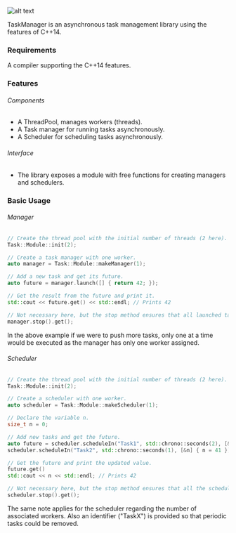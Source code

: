 ![alt text](https://raw.githubusercontent.com/Tastyep/TaskManager/master/assets/task_manager_logo.png)

TaskManager is an asynchronous task management library using the features of C++14.

### Requirements
A compiler supporting the C++14 features.

### Features
###### Components
* A ThreadPool, manages workers (threads).
* A Task manager for running tasks asynchronously.
* A Scheduler for scheduling tasks asynchronously.

###### Interface
* The library exposes a module with free functions for creating managers and schedulers.

### Basic Usage
###### Manager
```C++
// Create the thread pool with the initial number of threads (2 here).
Task::Module::init(2);

// Create a task manager with one worker.
auto manager = Task::Module::makeManager(1);

// Add a new task and get its future.
auto future = manager.launch([] { return 42; });

// Get the result from the future and print it.
std::cout << future.get() << std::endl; // Prints 42

// Not necessary here, but the stop method ensures that all launched tasks have been executed.
manager.stop().get();
```

In the above example if we were to push more tasks, only one at a time would be executed as the manager has only one worker assigned.

###### Scheduler
```C++
// Create the thread pool with the initial number of threads (2 here).
Task::Module::init(2);

// Create a scheduler with one worker.
auto scheduler = Task::Module::makeScheduler(1);

// Declare the variable n.
size_t n = 0;

// Add new tasks and get the future.
auto future = scheduler.scheduleIn("Task1", std::chrono::seconds(2), [&n] { n++; });
scheduler.scheduleIn("Task2", std::chrono::seconds(1), [&n] { n = 41 });

// Get the future and print the updated value.
future.get()
std::cout << n << std::endl; // Prints 42

// Not necessary here, but the stop method ensures that all the scheduled tasks have been executed.
scheduler.stop().get();
```

The same note applies for the scheduler regarding the number of associated workers.
Also an identifier ("TaskX") is provided so that periodic tasks could be removed.
